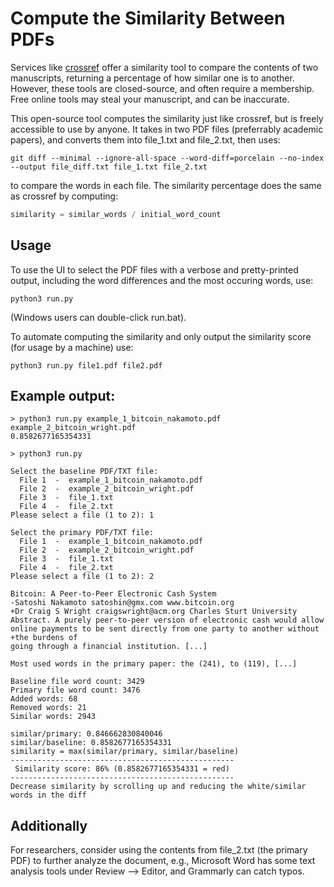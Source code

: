 # Compute the Similarity Between PDFs
Services like [crossref](https://www.crossref.org/services/similarity-check/) offer a similarity tool to compare the contents of two manuscripts, returning a percentage of how similar one is to another. However, these tools are closed-source, and often require a membership. Free online tools may steal your manuscript, and can be inaccurate.

This open-source tool computes the similarity just like crossref, but is freely accessible to use by anyone. It takes in two PDF files (preferrably academic papers), and converts them into file_1.txt and file_2.txt, then uses:

```console
git diff --minimal --ignore-all-space --word-diff=porcelain --no-index --output file_diff.txt file_1.txt file_2.txt
```

to compare the words in each file. The similarity percentage does the same as crossref by computing:

```python
similarity = similar_words / initial_word_count
```

## Usage
To use the UI to select the PDF files with a verbose and pretty-printed output, including the word differences and the most occuring words, use:
```console
python3 run.py
```
(Windows users can double-click run.bat).

To automate computing the similarity and only output the similarity score (for usage by a machine) use:
```console
python3 run.py file1.pdf file2.pdf
```

## Example output:
```
> python3 run.py example_1_bitcoin_nakamoto.pdf example_2_bitcoin_wright.pdf
0.8582677165354331

> python3 run.py

Select the baseline PDF/TXT file:
  File 1  -  example_1_bitcoin_nakamoto.pdf
  File 2  -  example_2_bitcoin_wright.pdf
  File 3  -  file_1.txt
  File 4  -  file_2.txt
Please select a file (1 to 2): 1

Select the primary PDF/TXT file:
  File 1  -  example_1_bitcoin_nakamoto.pdf
  File 2  -  example_2_bitcoin_wright.pdf
  File 3  -  file_1.txt
  File 4  -  file_2.txt
Please select a file (1 to 2): 2

Bitcoin: A Peer-to-Peer Electronic Cash System
-Satoshi Nakamoto satoshin@gmx.com www.bitcoin.org
+Dr Craig S Wright craigswright@acm.org Charles Sturt University
Abstract. A purely peer-to-peer version of electronic cash would allow online payments to be sent directly from one party to another without
+the burdens of
going through a financial institution. [...]

Most used words in the primary paper: the (241), to (119), [...]

Baseline file word count: 3429
Primary file word count: 3476
Added words: 68
Removed words: 21
Similar words: 2943

similar/primary: 0.846662830840046
similar/baseline: 0.8582677165354331
similarity = max(similar/primary, similar/baseline)
--------------------------------------------------
 Similarity score: 86% (0.8582677165354331 = red) 
--------------------------------------------------
Decrease similarity by scrolling up and reducing the white/similar words in the diff
```

## Additionally
For researchers, consider using the contents from file_2.txt (the primary PDF) to further analyze the document, e.g., Microsoft Word has some text analysis tools under Review --> Editor, and Grammarly can catch typos.
